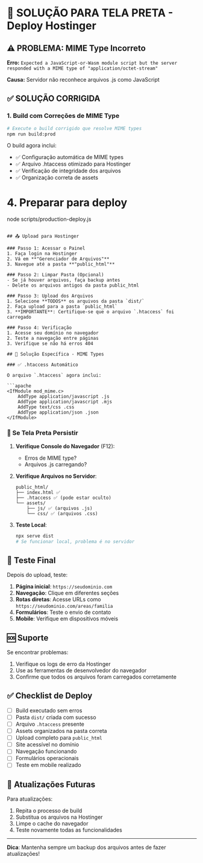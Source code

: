 # 🚀 SOLUÇÃO PARA TELA PRETA - Deploy Hostinger 

## ⚠️ PROBLEMA: MIME Type Incorreto

**Erro:** `Expected a JavaScript-or-Wasm module script but the server responded with a MIME type of "application/octet-stream"`

**Causa:** Servidor não reconhece arquivos .js como JavaScript

## ✅ SOLUÇÃO CORRIGIDA

### 1. Build com Correções de MIME Type

```bash
# Execute o build corrigido que resolve MIME types
npm run build:prod
```

O build agora inclui:
- ✅ Configuração automática de MIME types
- ✅ Arquivo .htaccess otimizado para Hostinger
- ✅ Verificação de integridade dos arquivos
- ✅ Organização correta de assets

# 4. Preparar para deploy
node scripts/production-deploy.js
```

## 📤 Upload para Hostinger

### Passo 1: Acessar o Painel
1. Faça login na Hostinger
2. Vá em **"Gerenciador de Arquivos"**
3. Navegue até a pasta **"public_html"**

### Passo 2: Limpar Pasta (Opcional)
- Se já houver arquivos, faça backup antes
- Delete os arquivos antigos da pasta public_html

### Passo 3: Upload dos Arquivos
1. Selecione **TODOS** os arquivos da pasta `dist/`
2. Faça upload para a pasta `public_html`
3. **IMPORTANTE**: Certifique-se que o arquivo `.htaccess` foi carregado

### Passo 4: Verificação
1. Acesse seu domínio no navegador
2. Teste a navegação entre páginas
3. Verifique se não há erros 404

## 🔧 Solução Específica - MIME Types

### ✅ .htaccess Automático

O arquivo `.htaccess` agora inclui:

```apache
<IfModule mod_mime.c>
    AddType application/javascript .js
    AddType application/javascript .mjs
    AddType text/css .css
    AddType application/json .json
</IfModule>
```

### 🚨 Se Tela Preta Persistir

1. **Verifique Console do Navegador** (F12):
   - Erros de MIME type?
   - Arquivos .js carregando?

2. **Verifique Arquivos no Servidor**:
   ```
   public_html/
   ├── index.html ✅
   ├── .htaccess ✅ (pode estar oculto)
   └── assets/
       ├── js/ ✅ (arquivos .js)
       └── css/ ✅ (arquivos .css)
   ```

3. **Teste Local**:
   ```bash
   npx serve dist
   # Se funcionar local, problema é no servidor
   ```

## 📱 Teste Final

Depois do upload, teste:

1. **Página inicial**: `https://seudominio.com`
2. **Navegação**: Clique em diferentes seções
3. **Rotas diretas**: Acesse URLs como `https://seudominio.com/areas/familia`
4. **Formulários**: Teste o envio de contato
5. **Mobile**: Verifique em dispositivos móveis

## 🆘 Suporte

Se encontrar problemas:

1. Verifique os logs de erro da Hostinger
2. Use as ferramentas de desenvolvedor do navegador
3. Confirme que todos os arquivos foram carregados corretamente

## ✅ Checklist de Deploy

- [ ] Build executado sem erros
- [ ] Pasta `dist/` criada com sucesso
- [ ] Arquivo `.htaccess` presente
- [ ] Assets organizados na pasta correta
- [ ] Upload completo para `public_html`
- [ ] Site acessível no domínio
- [ ] Navegação funcionando
- [ ] Formulários operacionais
- [ ] Teste em mobile realizado

## 🔄 Atualizações Futuras

Para atualizações:

1. Repita o processo de build
2. Substitua os arquivos na Hostinger
3. Limpe o cache do navegador
4. Teste novamente todas as funcionalidades

---

**Dica**: Mantenha sempre um backup dos arquivos antes de fazer atualizações!